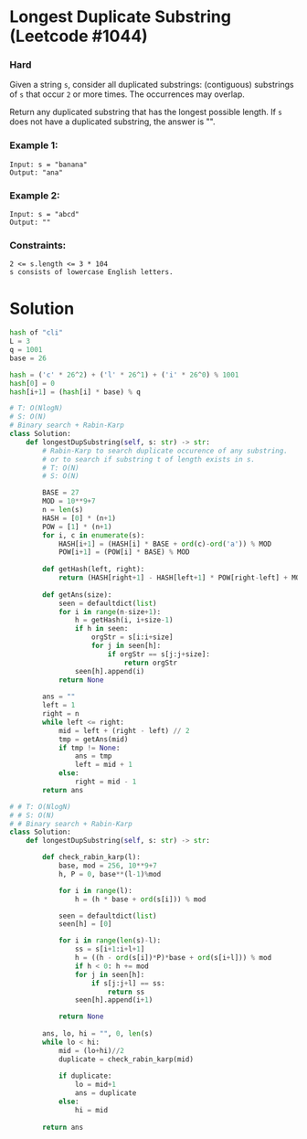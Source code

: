 Longest Duplicate Substring (Leetcode #1044)
===============================
### Hard

Given a string `s`, consider all duplicated substrings: (contiguous) substrings of `s` that occur `2` or more times. The occurrences may overlap.

Return any duplicated substring that has the longest possible length. If `s` does not have a duplicated substring, the answer is "".

 

### Example 1:
```
Input: s = "banana"
Output: "ana"
```

### Example 2:
```
Input: s = "abcd"
Output: ""
```

### Constraints:
```
2 <= s.length <= 3 * 104
s consists of lowercase English letters.
```

Solution
========
```python
hash of "cli"
L = 3
q = 1001
base = 26

hash = ('c' * 26^2) + ('l' * 26^1) + ('i' * 26^0) % 1001
hash[0] = 0
hash[i+1] = (hash[i] * base) % q
```

```python
# T: O(NlogN)
# S: O(N)
# Binary search + Rabin-Karp 
class Solution:
    def longestDupSubstring(self, s: str) -> str:
        # Rabin-Karp to search duplicate occurence of any substring.
        # or to search if substring t of length exists in s.
        # T: O(N)
        # S: O(N)

        BASE = 27
        MOD = 10**9+7
        n = len(s)
        HASH = [0] * (n+1)
        POW = [1] * (n+1)
        for i, c in enumerate(s):
            HASH[i+1] = (HASH[i] * BASE + ord(c)-ord('a')) % MOD
            POW[i+1] = (POW[i] * BASE) % MOD
            
        def getHash(left, right):
            return (HASH[right+1] - HASH[left+1] * POW[right-left] + MOD * MOD) % MOD
         
        def getAns(size):
            seen = defaultdict(list)
            for i in range(n-size+1):
                h = getHash(i, i+size-1)
                if h in seen:
                    orgStr = s[i:i+size]
                    for j in seen[h]:
                        if orgStr == s[j:j+size]:
                            return orgStr
                seen[h].append(i)
            return None
        
        ans = ""
        left = 1
        right = n
        while left <= right:
            mid = left + (right - left) // 2
            tmp = getAns(mid)
            if tmp != None:
                ans = tmp
                left = mid + 1
            else:
                right = mid - 1
        return ans

# # T: O(NlogN)
# # S: O(N)
# # Binary search + Rabin-Karp 
class Solution:
    def longestDupSubstring(self, s: str) -> str:

        def check_rabin_karp(l):
            base, mod = 256, 10**9+7
            h, P = 0, base**(l-1)%mod

            for i in range(l):
                h = (h * base + ord(s[i])) % mod

            seen = defaultdict(list)
            seen[h] = [0]

            for i in range(len(s)-l):
                ss = s[i+1:i+l+1]
                h = ((h - ord(s[i])*P)*base + ord(s[i+l])) % mod
                if h < 0: h += mod
                for j in seen[h]:
                    if s[j:j+l] == ss:
                        return ss
                seen[h].append(i+1)

            return None
        
        ans, lo, hi = "", 0, len(s)
        while lo < hi:
            mid = (lo+hi)//2
            duplicate = check_rabin_karp(mid)
            
            if duplicate:
                lo = mid+1
                ans = duplicate
            else:
                hi = mid
                
        return ans
```
